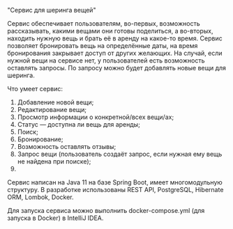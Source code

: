 "Сервис для шеринга вещей"

Сервис обеспечивает пользователям, во-первых, возможность рассказывать, какими вещами они готовы поделиться, а во-вторых, находить нужную вещь и брать её в аренду на какое-то время. 
Сервис позволяет бронировать вещь на определённые даты, на время бронирования закрывает доступ от других желающих. На случай, если нужной вещи на сервисе нет, у пользователей есть возможность оставлять запросы. По запросу можно будет добавлять новые вещи для шеринга.

Что умеет сервис:
1. Добавление новой вещи;
2. Редактирование вещи;
3. Просмотр информации о конкретной/всех вещи/ах;
4. Статус — доступна ли вещь для аренды;
5. Поиск;
6. Бронирование;
7. Возможность оставлять отзывы;
8. Запрос вещи (пользователь создаёт запрос, если нужная ему вещь не найдена при поиске);
9. 

Сервис написан на Java 11 на базе Spring Boot, имеет многомодульную структуру. В разработке использованы REST API, PostgreSQL, Hibernate ORM, Lombok, Docker.

Для запуска сервиса можно выполнить docker-compose.yml (для запуска в Docker) в IntelliJ IDEA.

